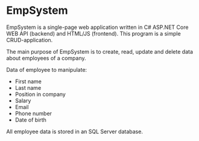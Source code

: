 # EmpSystem

EmpSystem is a single-page web application written in C# ASP.NET Core WEB API (backend) and HTML/JS (frontend). This program is a simple CRUD-application.

The main purpose of EmpSystem is to create, read, update and delete data about employees of a company.

Data of employee to manipulate:

* First name
* Last name
* Position in company
* Salary
* Email
* Phone number
* Date of birth

All employee data is stored in an SQL Server database.
